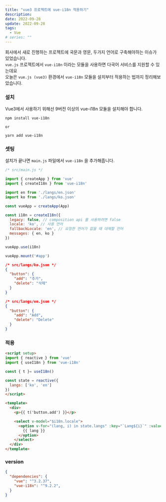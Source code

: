```yaml
---
title: "vue3 프로젝트에 vue-i18n 적용하기"
description:
date: 2022-09-28
update: 2022-09-28
tags:
  - Vue
# series: ""
---
```


회사에서 새로 진행하는 프로젝트에 국문과 영문, 두가지 언어로 구축해야하는 이슈가 있었습니다.<br>
`vue.js` 프로젝트에서 `vue-i18n` 이라는 모듈을 사용하면 다국어 서비스를 지원할 수 있는데요<br>
오늘은 `vue.js (vue3)` 환경에서 `vue-i18n` 모듈을 설치부터 적용하는 법까지 정리해보았습니다.


### 설치

Vue3에서 사용하기 위해선 9버전 이상의 vue-i18n 모듈을 설치해야 합니다.

```
npm install vue-i18n

or

yarn add vue-i18n
```

### 셋팅

설치가 끝나면 `main.js` 파일에서 `vue-i18n` 을 추가해줍니다.

```js
/* src/main.js */

import { createApp } from 'vue'
import { createI18n } from 'vue-i18n'

import en from './langs/en.json'
import ko from './langs/ko.json'

const vueApp = createApp(App)

const i18n = createI18n({
  legacy: false, // composition api 를 사용하려면 false
  locale: 'ko', // 사용 언어
  fallbackLocale: 'en', // 요청한 언어가 없을 때 대체할 언어
  messages: { en, ko }
})

vueApp.use(i18n)

vueApp.mount('#app')
```

```json
/* src/langs/ko.json */
{
  "button": {
    "add": "추가",
    "delete": "삭제"
  }
}

/* src/langs/en.json */
{
  "button": {
    "add": "Add",
    "delete": "Delete"
  }
}
```

### 적용

```html
<script setup>
import { reactive } from 'vue'
import { useI18n } from 'vue-i18n'

const { t }= useI18n()

const state = reactive({
  langs: ['ko', 'en']
})
</script>

<template>
  <div>
    <p>{{ t('button.add') }}</p>

    <select v-model="$i18n.locale">
      <option v-for="(lang, i) in state.langs" :key="`Lang${i}`" :value="lang">
        {{ lang }}
      </option>
    </select>
  </div>
</template>
```

### version

```json
{
  "dependencies": {
    "vue": "^3.2.37",
    "vue-i18n": "^9.2.2",
  }
}
```